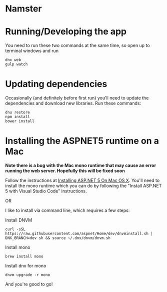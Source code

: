 # Namster

# Running/Developing the app

You need to run these two commands at the same time, so open up to terminal windows and run

    dnx web
    gulp watch

# Updating dependencies

Occasionally (and definitely before first run) you'll need to update the dependencies and download new libraries.  Run these commands:

    dnu restore
    npm install
    bower install

# Installing the ASPNET5 runtime on a Mac

**Note there is a bug with the Mac mono runtime that may cause an error running the web server.  Hopefully this will be fixed soon**

Follow the instructions at [Installing ASP.NET 5 On Mac OS X](http://docs.asp.net/en/latest/getting-started/installing-on-mac.html
).  You'll need to install the mono runtime which you can do by following the "Install ASP.NET 5 with Visual Studio Code" instructions.

OR

I like to install via command line, which requires a few steps:

Install DNVM

    curl -sSL https://raw.githubusercontent.com/aspnet/Home/dev/dnvminstall.sh | DNX_BRANCH=dev sh && source ~/.dnx/dnvm/dnvm.sh

Install mono

    brew install mono

Install dnx for mono

    dnvm upgrade -r mono

And you're good to go!
